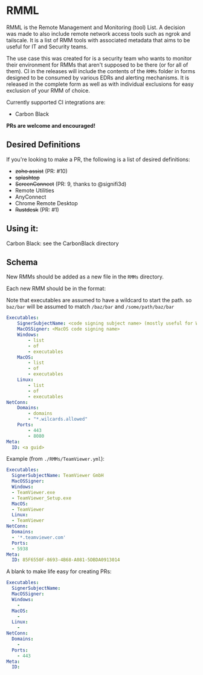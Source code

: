 # RMML
RMML is the Remote Management and Monitoring (tool) List. A decision was made to also include remote network access tools such as ngrok and tailscale. It is a list of RMM tools with associated metadata that aims to be useful for IT and Security teams.

The use case this was created for is a security team who wants to monitor their environment for RMMs that aren't supposed to be there (or for all of them). CI in the releases will include the contents of the `RMMs` folder in forms designed to be consumed by various EDRs and alerting mechanisms. It is released in the complete form as well as with individual exclusions for easy exclusion of your RMM of choice.

Currently supported CI integrations are:

* Carbon Black

**PRs are welcome and encouraged!**

## Desired Definitions
If you're looking to make a PR, the following is a list of desired definitions:

- ~~zoho assist~~ (PR: #10)
- ~~splashtop~~
- ~~ScreenConnect~~ (PR: 9, thanks to @signifi3d)
- Remote Utilities
- AnyConnect
- Chrome Remote Desktop
- ~~Rustdesk~~ (PR: #1)

## Using it:
Carbon Black: see the CarbonBlack directory

## Schema
New RMMs should be added as a new file in the `RMMs` directory.

Each new RMM should be in the format:

Note that executables are assumed to have a wildcard to start the path. so `baz/bar` will be assumed to match `/baz/bar` and `/some/path/baz/bar`

```yaml
Executables:
    SignerSubjectName: <code signing subject name> (mostly useful for Windows and *nix)
    MacOSSigner: <MacOS code signing name>
    Windows:
        - list 
        - of
        - executables
    MacOS:
        - list 
        - of
        - executables
    Linux:
        - list 
        - of
        - executables
NetConn:
    Domains:
        - domains
        - "*.wilcards.allowed"
    Ports:
        - 443
        - 8080
Meta:
  ID: <a guid>
```

Example (from `./RMMs/TeamViewer.yml`):

```yaml
Executables:
  SignerSubjectName: TeamViewer GmbH
  MacOSSigner:
  Windows:
  - TeamViewer.exe
  - TeamViewer_Setup.exe
  MacOS:
  - TeamViewer
  Linux:
  - TeamViewer
NetConn:
  Domains:
  - '*.teamviewer.com'
  Ports:
  - 5938
Meta:
  ID: 85F6550F-8693-4B68-A081-5DBDA0913014
```

A blank to make life easy for creating PRs:

```yaml
Executables:
  SignerSubjectName:
  MacOSSigner:
  Windows:
    - 
  MacOS:
    - 
  Linux:
    - 
NetConn:
  Domains:
    - 
  Ports:
    - 443
Meta:
  ID: 
```
